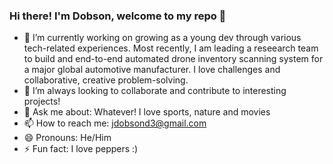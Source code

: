 ### Hi there! I'm Dobson, welcome to my repo 👋

- 🔭 I’m currently working on growing as a young dev through various tech-related experiences. Most recently, I am leading a reseearch team to build and end-to-end automated drone inventory scanning system for a major global automotive manufacturer. I love challenges and collaborative, creative problem-solving.
- 👯 I’m always looking to collaborate and contribute to interesting projects!
- 💬 Ask me about: Whatever! I love sports, nature and movies
- 📫 How to reach me: jdobsond3@gmail.com
- 😄 Pronouns: He/Him
- ⚡ Fun fact: I love peppers :)

